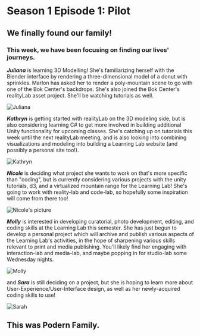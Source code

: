 # Season 1 Episode 1: Pilot

## We finally found our family!

### This week, we have been focusing on finding our lives' journeys.


***Juliana*** is learning 3D Modelling! She's familiarizing herself with the Blender interface by rendering a three-dimensional model of a donut with sprinkles. Marlon has asked her to render a poly-mountain scene to go with one of the Bok Center's backdrops. She's also joined the Bok Center's realityLab asset project. She'll be watching tutorials as well.

![Juliana](https://files.slack.com/files-pri/T0HTW3H0V-FNE1429V0/5d4b7086-2.jpg?pub_secret=cbb7fc5509)

***Kathryn*** is getting started with realityLab on the 3D modeling side, but is also considering learning C# to get more involved in building additional Unity functionality for upcoming classes. She's catching up on tutorials this week until the next realityLab meeting, and is also looking into combining visualizations and modeling into building a Learning Lab website (and possibly a personal site too!).

![Kathryn](https://files.slack.com/files-pri/T0HTW3H0V-FND87ATJ7/5d4b7209.jpg?pub_secret=887808b93f)


***Nicole*** is deciding what project she wants to work on that's more specific than "coding", but is currently considering various projects with the unity tutorials, d3, and a virtualized mountain range for the Learning Lab! She's going to work with reality-lab and code-lab, so hopefully some inspiration will come from there too!

![Nicole's picture](https://files.slack.com/files-pri/T0HTW3H0V-FNSHXDFF1/5d4b7113.jpg?pub_secret=2931059e8f)


***Molly*** is interested in developing curatorial, photo development, editing, and coding skills at the Learning Lab this semester. She has just begun to develop a personal project which will archive and publish various aspects of the Learning Lab's activities, in the hope of sharpening various skills relevant to print and media publishing. You'll likely find her engaging with interaction-lab and media-lab, and maybe popping in for studio-lab some Wednesday nights.

![Molly](https://files.slack.com/files-pri/T0HTW3H0V-FNE13CGKU/5d4b7244.jpg?pub_secret=ac699b84f3)

and
***Sara*** is still deciding on a project, but she is hoping to learn more about User-Experience/User-Interface design, as well as  her newly-acquired coding skills to use! 

![Sarah](https://files.slack.com/files-pri/T0HTW3H0V-FNQN81L69/5d4b6909.jpg?pub_secret=f826907d7d)



## This was Podern Family.




<!--stackedit_data:
eyJoaXN0b3J5IjpbMTY1NzM0MTI3NiwxOTkxNzQ5MzgsNDA5NT
EwNTMxLC0xMzkwODc2MzgyLDEzNTcwNDgyOTksODIxMTMwNTgw
LDE4MDAwOTM4NjQsLTE1MzcwNTgzMjUsLTE3MjI4NjEzMDUsOD
cyOTg3NDc2LC05MzMxNDgxNTEsLTU4MDU3ODEyMCwtNTc1NTIw
MzEsLTE2NTUwNDE3MTMsODQwODc3NTQ3LC0xNzg4MTkxNjA3LC
01NTc5MTY4NTAsMTc0NTc3Nzk4NSw0MzU4NTExOTgsMTU2OTYx
M119
-->